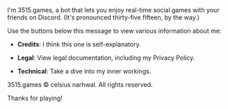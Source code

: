 I'm 3515.games, a bot that lets you enjoy real-time social games with your friends on Discord. (It's pronounced thirty-five fifteen, by the way.)

Use the buttons below this message to view various information about me:

- **Credits**: I think this one is self-explanatory.

- **Legal**: View legal documentation, including my Privacy Policy.

- **Technical**: Take a dive into my inner workings.

3515.games © celsius narhwal. All rights reserved.

Thanks for playing!